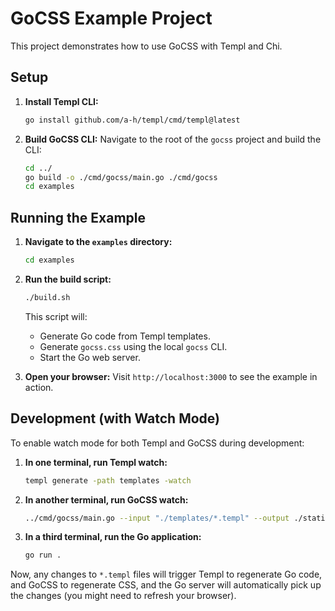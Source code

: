 # GoCSS Example Project

This project demonstrates how to use GoCSS with Templ and Chi.

## Setup

1.  **Install Templ CLI:**
    ```bash
    go install github.com/a-h/templ/cmd/templ@latest
    ```

2.  **Build GoCSS CLI:**
    Navigate to the root of the `gocss` project and build the CLI:
    ```bash
    cd ../
    go build -o ./cmd/gocss/main.go ./cmd/gocss
    cd examples
    ```

## Running the Example

1.  **Navigate to the `examples` directory:**
    ```bash
    cd examples
    ```

2.  **Run the build script:**
    ```bash
    ./build.sh
    ```

    This script will:
    *   Generate Go code from Templ templates.
    *   Generate `gocss.css` using the local `gocss` CLI.
    *   Start the Go web server.

3.  **Open your browser:**
    Visit `http://localhost:3000` to see the example in action.

## Development (with Watch Mode)

To enable watch mode for both Templ and GoCSS during development:

1.  **In one terminal, run Templ watch:**
    ```bash
    templ generate -path templates -watch
    ```

2.  **In another terminal, run GoCSS watch:**
    ```bash
    ../cmd/gocss/main.go --input "./templates/*.templ" --output ./static/gocss.css --watch
    ```

3.  **In a third terminal, run the Go application:**
    ```bash
    go run .
    ```

Now, any changes to `*.templ` files will trigger Templ to regenerate Go code, and GoCSS to regenerate CSS, and the Go server will automatically pick up the changes (you might need to refresh your browser).
